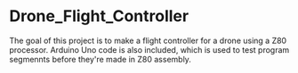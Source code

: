 # Drone_Flight_Controller
The goal of this project is to make a flight controller for a drone using a Z80 processor. Arduino Uno code is also included, which is used to test program segmennts before they're made in Z80 assembly.
